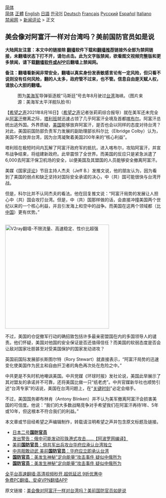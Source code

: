  <!-- 面包屑导航 --> <div class="breadcrumb"><!-- GTranslate: https://gtranslate.io/ -->  <div class="switcher notranslate">  <div class="selected">  <a href="#" onclick="return false;"> 简体</a>  </div>  <div class="option">  <a href="https://www.bannedbook.org" onclick="doGTranslate('zh-CN|zh-CN');jQuery('div.switcher div.selected a').html(jQuery(this).html());return false;" title="简体中文" class="nturl selected"> 简体</a>  <a href="https://www.bannedbook.org/zh-tw/" onclick="doGTranslate('zh-CN|zh-TW');jQuery('div.switcher div.selected a').html(jQuery(this).html());return false;" title="繁體中文" class="nturl"> 正體</a>  <a href="https://www.bannedbook.org/en/" onclick="doGTranslate('zh-CN|en');jQuery('div.switcher div.selected a').html(jQuery(this).html());return false;" title="English" class="nturl"> English</a>  <a href="https://www.bannedbook.org/ja/" onclick="doGTranslate('zh-CN|ja');jQuery('div.switcher div.selected a').html(jQuery(this).html());return false;" title="日本語" class="nturl"> 日語</a>  <a href="https://www.bannedbook.org/ko/" onclick="doGTranslate('zh-CN|ko');jQuery('div.switcher div.selected a').html(jQuery(this).html());return false;" title="한국어" class="nturl"> 한국어</a>  <a href="https://www.bannedbook.org/de/" onclick="doGTranslate('zh-CN|de');jQuery('div.switcher div.selected a').html(jQuery(this).html());return false;" title="Deutsch" class="nturl"> Deutsch</a>  <a href="https://www.bannedbook.org/fr/" onclick="doGTranslate('zh-CN|fr');jQuery('div.switcher div.selected a').html(jQuery(this).html());return false;" title="Français" class="nturl"> Français</a>  <a href="https://www.bannedbook.org/ru/" onclick="doGTranslate('zh-CN|ru');jQuery('div.switcher div.selected a').html(jQuery(this).html());return false;" title="Русский" class="nturl"> Русский</a>  <a href="https://www.bannedbook.org/es/" onclick="doGTranslate('zh-CN|es');jQuery('div.switcher div.selected a').html(jQuery(this).html());return false;" title="Español" class="nturl"> Español</a>  <a href="https://www.bannedbook.org/it/" onclick="doGTranslate('zh-CN|it');jQuery('div.switcher div.selected a').html(jQuery(this).html());return false;" title="Italiano" class="nturl"> Italiano</a>  </div>  </div>      <div class='breadcrumb-sub'><!-- Breadcrumb NavXT 6.3.0 --> <a href="https://www.bannedbook.org/" class="home">禁闻网</a> &gt; <a href="https://www.bannedbook.org/bnews/comments/" class="category">新闻评论</a> &gt; 正文</div></div><h2>美会像对阿富汗一样对台湾吗？美前国防官员如是说</h2> <p class="notice"><b>大陆网友注意：本文中的链接除 <a href="https://github.com/bannedbook/fanqiang" >翻墙</a>软件下载和<a href="https://github.com/killgcd/justmysocks/blob/master/README.md">翻墙推荐</a>链接外全部为禁网链接，未翻墙状态下打不开，请勿点击。此为文字版禁闻，欲看图文视频完整版和更多禁闻，请下载<a href="https://github.com/bannedbook/fanqiang">翻墙软件或APP</a>后翻墙上禁闻网。</p><p>备注：翻墙看新闻非常安全，翻墙以真实身份发表敏感言论有一定风险，但只看不说则没有任何风险，翻的人太多，政府管不过来，也不管。信息自由是天赋人权，请放心大胆的翻墙。</b></p>  <div class="entry"> <figure> <p><figcaption>图为<a href="https://www.bannedbook.org/bnews/tag/%E7%BE%8E%E6%B5%B7%E5%86%9B/" class="st_tag internal_tag" rel="tag" title="标签 美海军 下的日志">美海军</a>导弹驱逐舰“马斯廷”号去年8月驶过<a href="https://www.bannedbook.org/bnews/tag/%e5%8f%b0%e6%b9%be/" class="st_tag internal_tag" rel="tag" title="标签 台湾 下的日志">台湾</a>海峡。（图片来源：美海军太平洋舰队脸书）</figcaption></figure> <p>【<span class='wp_keywordlink_affiliate'><a href="https://www.soundofhope.org" title="希望之声" target="_blank">希望之声</a></span>2021年8月16日】（<a href="https://www.bannedbook.org/bnews/tag/%e5%b8%8c%e6%9c%9b%e4%b9%8b%e5%a3%b0/" class="st_tag internal_tag" rel="tag" title="标签 希望之声 下的日志">希望之声</a>记者张莉莉综合报导）就在美军还未完全从<a href="https://www.bannedbook.org/bnews/tag/%e9%98%bf%e5%af%8c%e6%b1%97/" class="st_tag internal_tag" rel="tag" title="标签 阿富汗 下的日志">阿富汗</a>撤离之际，<a href="https://www.bannedbook.org/bnews/tag/%e5%a1%94%e5%88%a9%e7%8f%ad/" class="st_tag internal_tag" rel="tag" title="标签 塔利班 下的日志">塔利班</a>就迅速占领了几乎阿富汗全境及首都<a href="https://www.bannedbook.org/bnews/tag/%E5%96%80%E5%B8%83%E5%B0%94/" class="st_tag internal_tag" rel="tag" title="标签 喀布尔 下的日志">喀布尔</a>。阿富汗总统出逃外国。外界质疑，<a href="https://www.bannedbook.org/bnews/tag/%e7%be%8e%e5%9b%bd/" class="st_tag internal_tag" rel="tag" title="标签 美国 下的日志">美国</a>能够放弃阿富汗，是否也会以同样的态度对待台湾？对此，美国前国防部负责军力发展的副助理部长科尔比（Elbridge Colby）认为，美国不会放弃台湾，因为台湾凝聚着美国200年来的“核心利益”。</p> <p>塔利班在极短时间内瓦解了阿富汗政府军的抵抗，进入喀布尔，攻陷阿富汗，并宣布战争结束，将组建新政府。此举震惊了全世界。而美国的反应只是紧急派遣了6,000去阿富汗保卫机场的安全，以便美国及其盟国的人员能够安全撤离阿富汗。</p> <p>美媒《国家<span class='wp_keywordlink_affiliate'><a href="https://www.bannedbook.org/bnews/comments/" title="新闻评论" target="_blank">评论</a></span>》节目主持人杰夫（Jeff B.）发推文说，他的朋友认为，因为看到了美国的弱点和缺乏坚持对国际安全承诺的决心，中（共）国可能很快与台湾开战。</p>  <p>但是，科尔比并不认同杰夫的看法。他在回复推文说：“阿富汗局势的发展让人担心中（共）国会攻打台湾。但是，中（共）国那样做的话，会直接冲撞美国两个世纪以来的一个核心利益，并且引发海上和空中的战争。而美国在这两个领域都（比<span class='wp_keywordlink_affiliate'><a href="https://www.bannedbook.org/" title="中国" target="_blank">中国</a></span>）更有优势。”</p> <p><br/><a href="https://github.com/bannedbook/fanqiang/wiki/V2ray%E6%9C%BA%E5%9C%BA"><img src="https://raw.githubusercontent.com/bannedbook/fanqiang/master/v2ss/images/v2free.jpg" width="336" alt="V2ray翻墙-不限流量、高速稳定、性价比超强"></a><br/></p> <p>不过，美国的仓促撤军行动的确招致包括许多最亲密盟国在内的多国领导人的谴责。他们怀疑，美国对他国的安全保证是否还值得信任？而美国的软弱态度是否会让敌对国家壮胆甚至对受美国保护的国家发动进攻？</p>  <p>英国前国际发展部长斯图尔特（Rory Stewart）就直接表示，“阿富汗局势的迅速变化使美国作为民主和自由扞卫者的角色再次处在危险之中。”</p> <p>中共更是不失时机地嘲讽美国。中共党媒《环球时报》发社论说，美国此举展示了其对盟友的承诺并不可靠，还将美国比做一只“纸老虎”。中共官媒新华社也顺势引述“台湾专家”的话说，美国在台湾问题上，在“<span class='wp_keywordlink'><a href="https://www.bannedbook.org/forum2/topic151.html" title="关键时刻：李鹏日记" target="_blank">关键时刻</a></span>”必定会缩手。</p> <p>不过，美国国务卿布林肯（Antony Blinken）并不认为美军撤离阿富汗会损害美国的可信度。他说：“我们的大多数战略竞争对手希望我们在阿富汗再待1年、5年或10年，但这根本不符合我们的利益。”</p>  <p>本文章或节目经希望之声编辑制作，转载请注明希望之声并包含原文标题及链接。 </p> <ul class='op-related-articles' title='相关阅读'> <li><a href='https://www.bannedbook.org/bnews/cnnews/20210704/1580270.html' target='_blank'>日本二号<b>国防官员</b>发出警告：俄中可能发动珍珠港式攻击......【阿波罗网编译】</a></li> <li><a href='https://www.bannedbook.org/bnews/headline/20210505/1540171.html' target='_blank'>美前<b>国防官员</b>：倘共军出兵攻台华府应承认台湾独立</a></li> <li><a href='https://www.bannedbook.org/bnews/cnnews/hknews/20210505/1539947.html' target='_blank'>中共胆敢动武 美前<b>国防官员</b>：华府应立即承认台湾</a></li> <li><a href='https://www.bannedbook.org/bnews/cnnews/20210501/1537230.html' target='_blank'><b>国防官员</b>：美发生神秘"定向能量“攻击事件 疑似中俄所为</a></li> <li><a href='https://www.bannedbook.org/bnews/comments/20210501/1537209.html' target='_blank'><b>国防官员</b>：美发生神秘&quot;定向能量“攻击事件 疑似中俄所为</a></li> </ul> <p class="texttj"> <a href="https://github.com/bannedbook/fanqiang/wiki/V2ray%E6%9C%BA%E5%9C%BA" target="_blank">全平台高速翻墙:高清视频秒开,超低延迟,9折优惠中</a><br/> <a href="https://github.com/bannedbook/fanqiang/wiki/%E7%A6%81%E9%97%BB%E7%BD%91%E5%AE%89%E5%8D%93%E7%BF%BB%E5%A2%99%E6%96%B0%E9%97%BBAPP" target="_blank">免费PC翻墙、安卓VPN翻墙APP</a></p><p>原文链接：<a class="src_link"  href="https://www.soundofhope.org/post/535961" target="_blank">美会像对阿富汗一样对台湾吗？美前国防官员如是说</a></p> <a name='sharetosocial'></a>  <div style="margin-bottom:5px;padding-bottom:5px;clear:both"> <div id="archive-pix-1" class="banner-ads"> <!-- AuctionX Display platform tag START --> <div id="26318x728x90x621x_ADSLOT2" clicktrack="%%CLICK_URL_ESC%%"></div> <!-- AuctionX Display platform tag END --> </div> <div id="archive-pix-2" class="banner-ads"> <!-- AuctionX Display platform tag START --> <div id="26315x300x250x621x_ADSLOT2" clicktrack="%%CLICK_URL_ESC%%"></div> <!-- AuctionX Display platform tag END --> </div> </div>  <div id="archive-pix-1" class="banner-ads"> <!-- AuctionX Display platform tag START --> <div id="26318x728x90x621x_ADSLOT3" clicktrack="%%CLICK_URL_ESC%%"></div> <!-- AuctionX Display platform tag END --> </div> </div><!--END ENTRY--> 